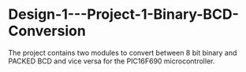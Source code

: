 # Design-1---Project-1-Binary-BCD-Conversion

The project contains two modules to convert between 8 bit binary and PACKED BCD and vice versa for the PIC16F690 microcontroller.
